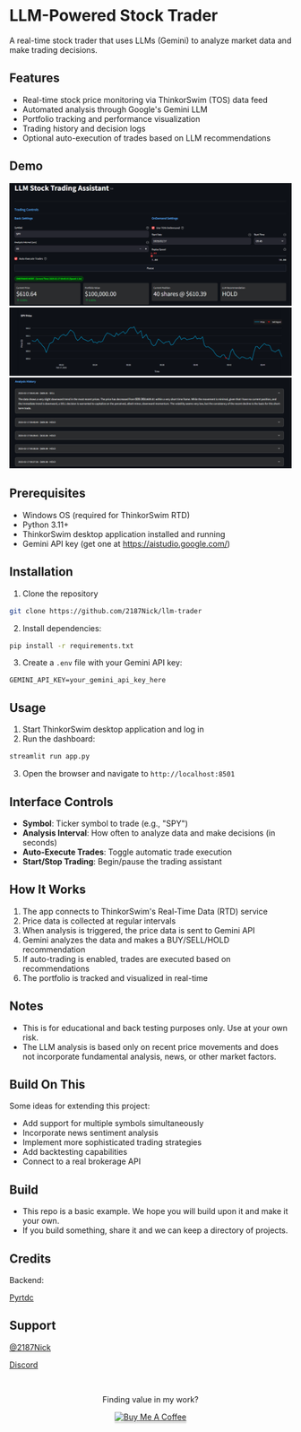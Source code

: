 # LLM-Powered Stock Trader

A real-time stock trader that uses LLMs (Gemini) to analyze market data and make trading decisions.

## Features

- Real-time stock price monitoring via ThinkorSwim (TOS) data feed
- Automated analysis through Google's Gemini LLM
- Portfolio tracking and performance visualization
- Trading history and decision logs
- Optional auto-execution of trades based on LLM recommendations

## Demo

![LLM Trader Screenshot 1](llm_1.png)
![LLM Trader Screenshot 2](llm_2.png)
![LLM Trader Screenshot 3](llm_3.png)

## Prerequisites

- Windows OS (required for ThinkorSwim RTD)
- Python 3.11+
- ThinkorSwim desktop application installed and running
- Gemini API key (get one at https://aistudio.google.com/)

## Installation

1. Clone the repository
```bash
git clone https://github.com/2187Nick/llm-trader
```

2. Install dependencies:
```bash
pip install -r requirements.txt
```

3. Create a `.env` file with your Gemini API key:
```
GEMINI_API_KEY=your_gemini_api_key_here
```

## Usage

1. Start ThinkorSwim desktop application and log in
2. Run the dashboard:
```bash
streamlit run app.py
```
3. Open the browser and navigate to `http://localhost:8501`

## Interface Controls

- **Symbol**: Ticker symbol to trade (e.g., "SPY")
- **Analysis Interval**: How often to analyze data and make decisions (in seconds)
- **Auto-Execute Trades**: Toggle automatic trade execution
- **Start/Stop Trading**: Begin/pause the trading assistant

## How It Works

1. The app connects to ThinkorSwim's Real-Time Data (RTD) service
2. Price data is collected at regular intervals
3. When analysis is triggered, the price data is sent to Gemini API
4. Gemini analyzes the data and makes a BUY/SELL/HOLD recommendation
5. If auto-trading is enabled, trades are executed based on recommendations
6. The portfolio is tracked and visualized in real-time

## Notes

- This is for educational and back testing purposes only. Use at your own risk.
- The LLM analysis is based only on recent price movements and does not incorporate fundamental analysis, news, or other market factors.

## Build On This

Some ideas for extending this project:
- Add support for multiple symbols simultaneously
- Incorporate news sentiment analysis
- Implement more sophisticated trading strategies
- Add backtesting capabilities
- Connect to a real brokerage API

## Build
- This repo is a basic example. We hope you will build upon it and make it your own.
- If you build something, share it and we can keep a directory of projects.

## Credits
Backend:

[Pyrtdc](https://github.com/tifoji/pyrtdc/)


## Support
[@2187Nick](https://x.com/2187Nick)

[Discord](https://discord.com/invite/vxKepZ6XNC)

<br />
<div align="center">
  <p>Finding value in my work?</p>
  <a href="https://www.buymeacoffee.com/2187Nick" target="_blank"><img src="https://www.buymeacoffee.com/assets/img/custom_images/orange_img.png" alt="Buy Me A Coffee" style="height: 41px !important;width: 174px !important;box-shadow: 0px 3px 2px 0px rgba(190, 190, 190, 0.5) !important;-webkit-box-shadow: 0px 3px 2px 0px rgba(190, 190, 190, 0.5) !important;" ></a>
</div>
